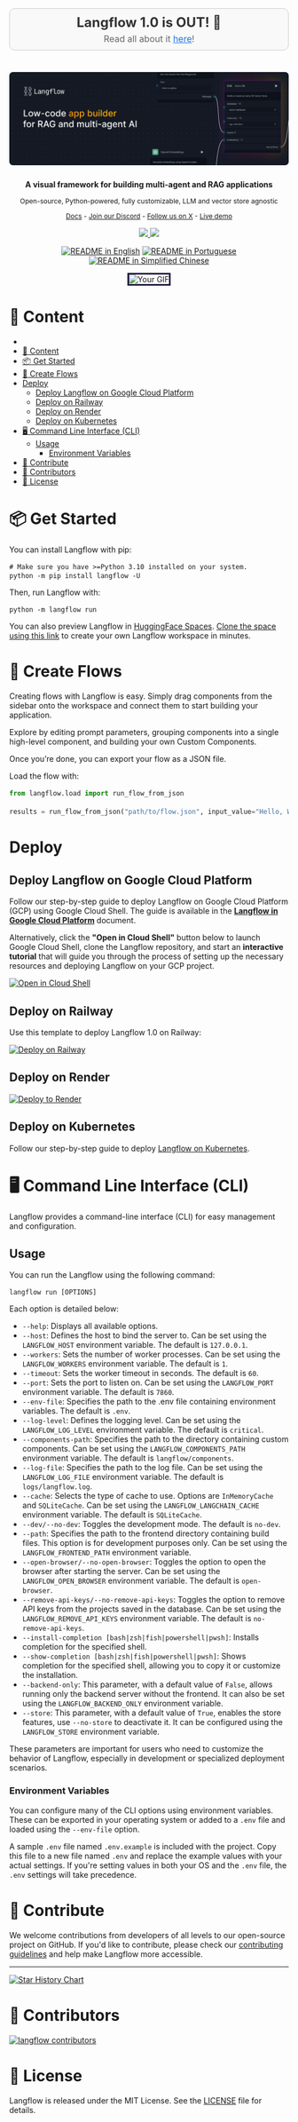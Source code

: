 <div align="center" style="padding: 10px; border: 1px solid #ccc; background-color: #f9f9f9; border-radius: 10px; margin-bottom: 20px;">
    <h2 style="margin: 0; font-size: 24px; color: #333;">Langflow 1.0 is OUT! 🎉</h2>
    <p style="margin: 5px 0 0 0; font-size: 16px; color: #666;">Read all about it <a href="https://medium.com/p/73d3bdce8440" style="text-decoration: underline; color: #1a73e8;">here</a>!</p>
</div>

<!-- markdownlint-disable MD030 -->

# [![Langflow](./docs/static/img/hero.png)](https://www.langflow.org)

<p align="center"><strong>
    A visual framework for building multi-agent and RAG applications
</strong></p>
<p align="center" style="font-size: 12px;">
    Open-source, Python-powered, fully customizable, LLM and vector store agnostic
</p>

<p align="center" style="font-size: 12px;">
    <a href="https://docs.langflow.org" style="text-decoration: underline;">Docs</a> -
    <a href="https://discord.com/invite/EqksyE2EX9" style="text-decoration: underline;">Join our Discord</a> -
    <a href="https://twitter.com/langflow_ai" style="text-decoration: underline;">Follow us on X</a> -
    <a href="https://huggingface.co/spaces/Langflow/Langflow-Preview" style="text-decoration: underline;">Live demo</a>
</p>

<p align="center">
    <a href="https://github.com/langflow-ai/langflow">
        <img src="https://img.shields.io/github/stars/langflow-ai/langflow">
    </a>
    <a href="https://discord.com/invite/EqksyE2EX9">
        <img src="https://img.shields.io/discord/1116803230643527710?label=Discord">
    </a>
</p>

<div align="center">
  <a href="./README.md"><img alt="README in English" src="https://img.shields.io/badge/English-d9d9d9"></a>
  <a href="./README.PT.md"><img alt="README in Portuguese" src="https://img.shields.io/badge/Portuguese-d9d9d9"></a>
  <a href="./README.zh_CN.md"><img alt="README in Simplified Chinese" src="https://img.shields.io/badge/简体中文-d9d9d9"></a>
</div>

<p align="center">
  <img src="./docs/static/img/langflow_basic_howto.gif" alt="Your GIF" style="border: 3px solid #211C43;">
</p>

# 📝 Content

- [](#)
- [📝 Content](#-content)
- [📦 Get Started](#-get-started)
- [🎨 Create Flows](#-create-flows)
- [Deploy](#deploy)
  - [Deploy Langflow on Google Cloud Platform](#deploy-langflow-on-google-cloud-platform)
  - [Deploy on Railway](#deploy-on-railway)
  - [Deploy on Render](#deploy-on-render)
  - [Deploy on Kubernetes](#deploy-on-kubernetes)
- [🖥️ Command Line Interface (CLI)](#️-command-line-interface-cli)
  - [Usage](#usage)
    - [Environment Variables](#environment-variables)
- [👋 Contribute](#-contribute)
- [🌟 Contributors](#-contributors)
- [📄 License](#-license)

# 📦 Get Started

You can install Langflow with pip:

```shell
# Make sure you have >=Python 3.10 installed on your system.
python -m pip install langflow -U
```

Then, run Langflow with:

```shell
python -m langflow run
```

You can also preview Langflow in [HuggingFace Spaces](https://huggingface.co/spaces/Langflow/Langflow-Preview). [Clone the space using this link](https://huggingface.co/spaces/Langflow/Langflow-Preview?duplicate=true) to create your own Langflow workspace in minutes.

# 🎨 Create Flows

Creating flows with Langflow is easy. Simply drag components from the sidebar onto the workspace and connect them to start building your application.

Explore by editing prompt parameters, grouping components into a single high-level component, and building your own Custom Components.

Once you’re done, you can export your flow as a JSON file.

Load the flow with:

```python
from langflow.load import run_flow_from_json

results = run_flow_from_json("path/to/flow.json", input_value="Hello, World!")
```

# Deploy

## Deploy Langflow on Google Cloud Platform

Follow our step-by-step guide to deploy Langflow on Google Cloud Platform (GCP) using Google Cloud Shell. The guide is available in the [**Langflow in Google Cloud Platform**](https://github.com/langflow-ai/langflow/blob/dev/docs/docs/deployment/gcp-deployment.md) document.

Alternatively, click the **"Open in Cloud Shell"** button below to launch Google Cloud Shell, clone the Langflow repository, and start an **interactive tutorial** that will guide you through the process of setting up the necessary resources and deploying Langflow on your GCP project.

[![Open in Cloud Shell](https://gstatic.com/cloudssh/images/open-btn.svg)](https://console.cloud.google.com/cloudshell/open?git_repo=https://github.com/langflow-ai/langflow&working_dir=scripts/gcp&shellonly=true&tutorial=walkthroughtutorial_spot.md)

## Deploy on Railway

Use this template to deploy Langflow 1.0 on Railway:

[![Deploy on Railway](https://railway.app/button.svg)](https://railway.app/template/JMXEWp?referralCode=MnPSdg)

## Deploy on Render

<a href="https://render.com/deploy?repo=https://github.com/langflow-ai/langflow/tree/dev">
<img src="https://render.com/images/deploy-to-render-button.svg" alt="Deploy to Render" />
</a>

## Deploy on Kubernetes

Follow our step-by-step guide to deploy [Langflow on Kubernetes](https://github.com/langflow-ai/langflow/blob/dev/docs/docs/deployment/kubernetes.md).

# 🖥️ Command Line Interface (CLI)

Langflow provides a command-line interface (CLI) for easy management and configuration.

## Usage

You can run the Langflow using the following command:

```shell
langflow run [OPTIONS]
```

Each option is detailed below:

- `--help`: Displays all available options.
- `--host`: Defines the host to bind the server to. Can be set using the `LANGFLOW_HOST` environment variable. The default is `127.0.0.1`.
- `--workers`: Sets the number of worker processes. Can be set using the `LANGFLOW_WORKERS` environment variable. The default is `1`.
- `--timeout`: Sets the worker timeout in seconds. The default is `60`.
- `--port`: Sets the port to listen on. Can be set using the `LANGFLOW_PORT` environment variable. The default is `7860`.
- `--env-file`: Specifies the path to the .env file containing environment variables. The default is `.env`.
- `--log-level`: Defines the logging level. Can be set using the `LANGFLOW_LOG_LEVEL` environment variable. The default is `critical`.
- `--components-path`: Specifies the path to the directory containing custom components. Can be set using the `LANGFLOW_COMPONENTS_PATH` environment variable. The default is `langflow/components`.
- `--log-file`: Specifies the path to the log file. Can be set using the `LANGFLOW_LOG_FILE` environment variable. The default is `logs/langflow.log`.
- `--cache`: Selects the type of cache to use. Options are `InMemoryCache` and `SQLiteCache`. Can be set using the `LANGFLOW_LANGCHAIN_CACHE` environment variable. The default is `SQLiteCache`.
- `--dev/--no-dev`: Toggles the development mode. The default is `no-dev`.
- `--path`: Specifies the path to the frontend directory containing build files. This option is for development purposes only. Can be set using the `LANGFLOW_FRONTEND_PATH` environment variable.
- `--open-browser/--no-open-browser`: Toggles the option to open the browser after starting the server. Can be set using the `LANGFLOW_OPEN_BROWSER` environment variable. The default is `open-browser`.
- `--remove-api-keys/--no-remove-api-keys`: Toggles the option to remove API keys from the projects saved in the database. Can be set using the `LANGFLOW_REMOVE_API_KEYS` environment variable. The default is `no-remove-api-keys`.
- `--install-completion [bash|zsh|fish|powershell|pwsh]`: Installs completion for the specified shell.
- `--show-completion [bash|zsh|fish|powershell|pwsh]`: Shows completion for the specified shell, allowing you to copy it or customize the installation.
- `--backend-only`: This parameter, with a default value of `False`, allows running only the backend server without the frontend. It can also be set using the `LANGFLOW_BACKEND_ONLY` environment variable.
- `--store`: This parameter, with a default value of `True`, enables the store features, use `--no-store` to deactivate it. It can be configured using the `LANGFLOW_STORE` environment variable.

These parameters are important for users who need to customize the behavior of Langflow, especially in development or specialized deployment scenarios.

### Environment Variables

You can configure many of the CLI options using environment variables. These can be exported in your operating system or added to a `.env` file and loaded using the `--env-file` option.

A sample `.env` file named `.env.example` is included with the project. Copy this file to a new file named `.env` and replace the example values with your actual settings. If you're setting values in both your OS and the `.env` file, the `.env` settings will take precedence.

# 👋 Contribute

We welcome contributions from developers of all levels to our open-source project on GitHub. If you'd like to contribute, please check our [contributing guidelines](./CONTRIBUTING.md) and help make Langflow more accessible.

---

[![Star History Chart](https://api.star-history.com/svg?repos=langflow-ai/langflow&type=Timeline)](https://star-history.com/#langflow-ai/langflow&Date)

# 🌟 Contributors

[![langflow contributors](https://contrib.rocks/image?repo=langflow-ai/langflow)](https://github.com/langflow-ai/langflow/graphs/contributors)

# 📄 License

Langflow is released under the MIT License. See the [LICENSE](LICENSE) file for details.
